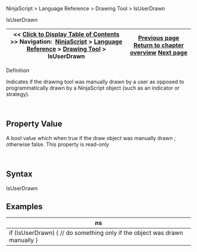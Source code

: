 ﻿


NinjaScript \> Language Reference \> Drawing Tool \> IsUserDrawn






















IsUserDrawn







| \<\< [Click to Display Table of Contents](isuserdrawn.md) \>\> **Navigation:**     [NinjaScript](ninjascript.md) \> [Language Reference](language_reference_wip.md) \> [Drawing Tool](drawing_tools.md) \> IsUserDrawn | [Previous page](islocked.md) [Return to chapter overview](drawing_tools.md) [Next page](onbarschanged.md) |
| --- | --- |











Definition  

Indicates if the drawing tool was manually drawn by a user as opposed to programmatically drawn by a NinjaScript object (such as an indicator or strategy).


 


## Property Value


A bool value which when true if the draw object was manually drawn ; otherwise false. This property is read\-only


 


## Syntax


IsUserDrawn


## 


## Examples




| ns |
| --- |
| if (IsUserDrawn) {   // do something only if the object was drawn manually } |










